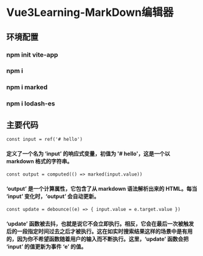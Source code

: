 # Vue3Learning-MarkDown编辑器

## 环境配置

### npm init vite-app
### npm i
### npm i marked
### npm i lodash-es


## 主要代码
` const input = ref('# hello') `
#### 定义了一个名为 ‘input’ 的响应式变量，初值为 '# hello'，这是一个以 markdown 格式的字符串。
` const output = computed(() => marked(input.value)) `
#### ‘output’ 是一个计算属性，它包含了从 markdown 语法解析出来的 HTML。每当 ‘input’ 变化时，‘output’ 会自动更新。
` const update = debounce((e) => { input.value = e.target.value }) `
####  ‘update’ 函数被去抖，也就是说它不会立即执行。相反，它会在最后一次被触发后的一段指定时间过去之后才被执行。这在如实时搜索结果这样的场景中是有用的，因为你不希望函数随着用户的输入而不断执行。这里，‘update’ 函数会把 ‘input’ 的值更新为事件 ‘e’ 的值。

